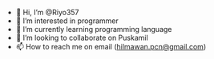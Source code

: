 - 👋 Hi, I’m @Riyo357
- 👀 I’m interested in programmer
- 🌱 I’m currently learning programming language
- 💞️ I’m looking to collaborate on Puskamil
- 📫 How to reach me on email (hilmawan.pcn@gmail.com)

<!---
Riyo357/Riyo357 is a ✨ special ✨ repository because its `README.md` (this file) appears on your GitHub profile.
You can click the Preview link to take a look at your changes.
--->
